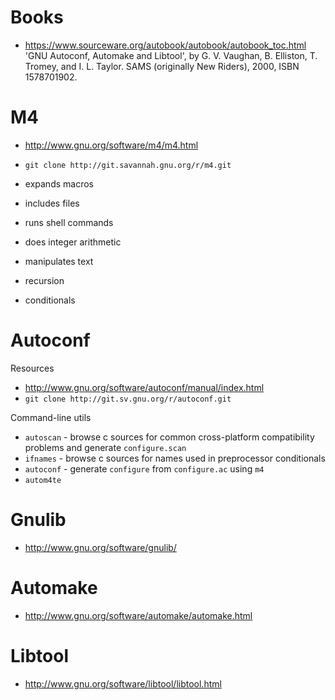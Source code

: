 # Books
- https://www.sourceware.org/autobook/autobook/autobook_toc.html 'GNU Autoconf, Automake and Libtool', by G. V. Vaughan, B.  Elliston, T. Tromey, and I. L. Taylor.  SAMS (originally New Riders), 2000, ISBN 1578701902.

# M4

- http://www.gnu.org/software/m4/m4.html
- `git clone http://git.savannah.gnu.org/r/m4.git`

- expands macros
- includes files
- runs shell commands
- does integer arithmetic
- manipulates text
- recursion
- conditionals

# Autoconf
Resources
- http://www.gnu.org/software/autoconf/manual/index.html
- `git clone http://git.sv.gnu.org/r/autoconf.git`

Command-line utils
- `autoscan` - browse c sources for common cross-platform compatibility problems and generate `configure.scan`
- `ifnames` - browse c sources for names used in preprocessor conditionals
- `autoconf` - generate `configure` from `configure.ac` using `m4`
- `autom4te`

# Gnulib
- http://www.gnu.org/software/gnulib/

# Automake
- http://www.gnu.org/software/automake/automake.html

# Libtool
- http://www.gnu.org/software/libtool/libtool.html

